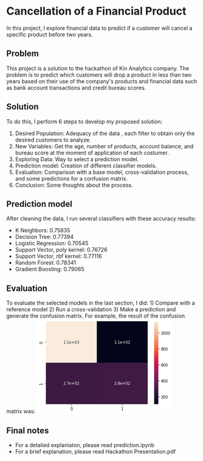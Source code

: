 # Cancellation of a Financial Product
In this project, I explore financial data to predict if a customer will cancel a specific product before two years.  

## Problem
This project is a solution to the hackathon of Kin Analytics company. The problem is to predict which customers will drop a product in less than two years based on their use of the company's products and financial data such as bank account transactions and credit bureau scores.  

## Solution
To do this, I perform 6 steps to develop my proposed solution:
1. Desired Population: Adequacy of the data , each filter to obtain only the desired customers to analyze.
2. New Variables: Get the age, number of products, account balance, and bureau score at the moment of application of each costumer.
3. Exploring Data: Way to select a prediction model.
4. Prediction model: Creation of different classifier models.
5. Evaluation: Comparison with a base model, cross-validation process, and some predictions for a confusion matrix.
6. Conclusion: Some thoughts about the process.  

## Prediction model
After cleaning the data, I run several classifiers with these accuracy results:
- K Neighbors: 0.75835
- Decision Tree: 0.77394
- Logistic Regression: 0.70545
- Support Vector, poly kernel: 0.76726
- Support Vector, rbf kernel: 0.77116
- Random Forest: 0.78341
- Gradient Boosting: 0.79065  

## Evaluation
To evaluate the selected models in the last section, I did: 1) Compare with a reference model 2) Run a cross-validation 3) Make a prediction and generate the confusion matrix. For example, the result of the confusion matrix was:
![Confusion_matrix!](confusion_matrix.png "Confusion Matrix")  

## Final notes
* For a detalied explaniaton, please read prediction.ipynb
* For a brief explanation, please read Hackathon Presentation.pdf